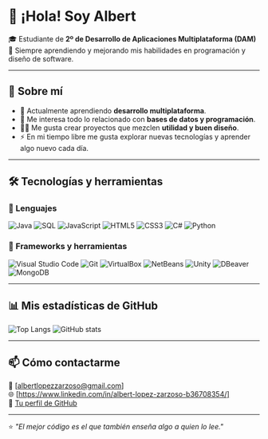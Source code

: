 # 👋 ¡Hola! Soy Albert

🎓 Estudiante de **2º de Desarrollo de Aplicaciones Multiplataforma (DAM)**  
🚀 Siempre aprendiendo y mejorando mis habilidades en programación y diseño de software.

---

## 🧠 Sobre mí

- 🌱 Actualmente aprendiendo **desarrollo multiplataforma**.  
- 🧰 Me interesa todo lo relacionado con **bases de datos y programación**.  
- 🧑‍💻 Me gusta crear proyectos que mezclen **utilidad y buen diseño**.  
- ⚡ En mi tiempo libre me gusta explorar nuevas tecnologías y aprender algo nuevo cada día.

---

## 🛠️ Tecnologías y herramientas

### 💬 Lenguajes
![Java](https://img.shields.io/badge/Java-ED8B00?style=for-the-badge&logo=openjdk&logoColor=white)
![SQL](https://img.shields.io/badge/SQL-336791?style=for-the-badge&logo=postgresql&logoColor=white)
![JavaScript](https://img.shields.io/badge/JavaScript-F7DF1E?style=for-the-badge&logo=javascript&logoColor=black)
![HTML5](https://img.shields.io/badge/HTML5-E34F26?style=for-the-badge&logo=html5&logoColor=white)
![CSS3](https://img.shields.io/badge/CSS3-1572B6?style=for-the-badge&logo=css3&logoColor=white)
![C#](https://img.shields.io/badge/C%23-239120?style=for-the-badge&logo=c-sharp&logoColor=white)
![Python](https://img.shields.io/badge/Python-3776AB?style=for-the-badge&logo=python&logoColor=white)

### 🧩 Frameworks y herramientas
![Visual Studio Code](https://img.shields.io/badge/VS%20Code-0078d7?style=for-the-badge&logo=visualstudiocode&logoColor=white)
![Git](https://img.shields.io/badge/Git-F05032?style=for-the-badge&logo=git&logoColor=white)
![VirtualBox](https://img.shields.io/badge/VirtualBox-183A61?style=for-the-badge&logo=virtualbox&logoColor=white)
![NetBeans](https://img.shields.io/badge/NetBeans-1B6AC6?style=for-the-badge&logo=apache-netbeans-ide&logoColor=white)
![Unity](https://img.shields.io/badge/Unity-000000?style=for-the-badge&logo=unity&logoColor=white)
![DBeaver](https://img.shields.io/badge/DBeaver-372923?style=for-the-badge&logo=dbeaver&logoColor=white)
![MongoDB](https://img.shields.io/badge/MongoDB-4EA94B?style=for-the-badge&logo=mongodb&logoColor=white)

---

## 📊 Mis estadísticas de GitHub

![Top Langs](https://github-readme-stats.vercel.app/api/top-langs/?username=<TU-USUARIO>&layout=compact&theme=tokyonight)
![GitHub stats](https://github-readme-stats.vercel.app/api?username=<TU-USUARIO>&show_icons=true&theme=tokyonight)

---

## 📫 Cómo contactarme

📧 [albertlopezzarzoso@gmail.com]  
🌐 [https://www.linkedin.com/in/albert-lopez-zarzoso-b36708354/]  
🐙 [Tu perfil de GitHub](https://github.com/<TU-USUARIO>)

---

⭐️ _"El mejor código es el que también enseña algo a quien lo lee."_  

<!--
**AlbertLZ-hub/AlbertLZ-hub** is a ✨ _special_ ✨ repository because its `README.md` (this file) appears on your GitHub profile.

Here are some ideas to get you started:

- 🔭 I’m currently working on ...
- 🌱 I’m currently learning ...
- 👯 I’m looking to collaborate on ...
- 🤔 I’m looking for help with ...
- 💬 Ask me about ...
- 📫 How to reach me: ...
- 😄 Pronouns: ...
- ⚡ Fun fact: ...
-->
